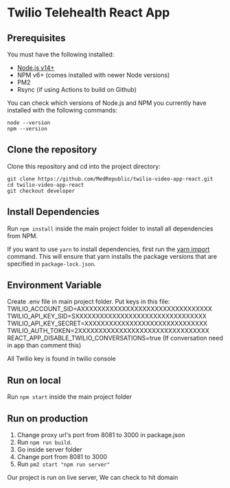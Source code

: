 # Twilio Telehealth React App

## Prerequisites

You must have the following installed:

- [Node.js v14+](https://nodejs.org/en/download/)
- NPM v6+ (comes installed with newer Node versions)
- PM2
- Rsync (if using Actions to build on Github)

You can check which versions of Node.js and NPM you currently have installed with the following commands:

    node --version
    npm --version

## Clone the repository

Clone this repository and cd into the project directory:

    git clone https://github.com/MedRepublic/twilio-video-app-react.git
    cd twilio-video-app-react
    git checkout developer

## Install Dependencies

Run `npm install` inside the main project folder to install all dependencies from NPM.

If you want to use `yarn` to install dependencies, first run the [yarn import](https://classic.yarnpkg.com/en/docs/cli/import/) command. This will ensure that yarn installs the package versions that are specified in `package-lock.json`.

## Environment Variable
Create .env file in main project folder.
Put keys in this file:
TWILIO_ACCOUNT_SID=AXXXXXXXXXXXXXXXXXXXXXXXXXXXXXXXX
TWILIO_API_KEY_SID=SXXXXXXXXXXXXXXXXXXXXXXXXXXXXXXXX
TWILIO_API_KEY_SECRET=XXXXXXXXXXXXXXXXXXXXXXXXXXXXXX
TWILIO_AUTH_TOKEN=2XXXXXXXXXXXXXXXXXXXXXXXXXXXXXXXX
REACT_APP_DISABLE_TWILIO_CONVERSATIONS=true (If conversation need in app than comment this)

All Twilio key is found in twilio console

## Run on local

Run `npm start` inside the main project folder

## Run on production

1. Change proxy url's port from 8081 to 3000 in package.json
2. Run `npm run build`.
3. Go inside server folder
4. Change port from 8081 to 3000
5. Run `pm2 start "npm run server"`

Our project is run on live server, We can check to hit domain
